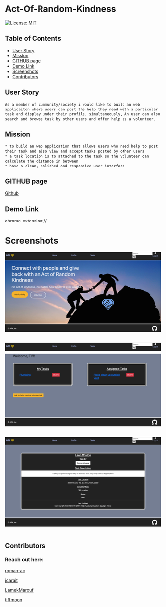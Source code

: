 
# Act-Of-Random-Kindness

[![License: MIT](https://img.shields.io/badge/License-MIT-yellow.svg)](https://opensource.org/licenses/MIT)

## Table of Contents
  * [User Story](#user-story)
  * [Mission](#mission)
  * [GITHUB page](#github-page)
  * [Demo Link](#demo-link)
  * [Screenshots](#screenshots)
  * [Contributors](#contributors)

## User Story

    As a member of cummunity/society i would like to build an web applicaiton where users can post the help they need with a particular task and display under their profile. simultaneously, An user can also search and browse task by other users and offer help as a volunteer.
    

## Mission
    * to build an web application that allows users who need help to post their task and also view and accept tasks posted by other users
    * a task location is to attached to the task so the volunteer can calculate the distance in between
    * have a clean, polished and responsive user interface


## GITHUB page

[Github](https://github.com/jcarait/act-of-random-kindness)

## Demo Link

chrome-extension://

# Screenshots

![screenshot](./assets/screenshot.png)
<br /> 
<br /> 

![screenshot](./assets/screenshot1.png)
<br /> 
<br /> 

![screenshot](./assets/screenshot2.png)
<br /> 
<br /> 


## Contributors
  ### Reach out here: 
  [roman-ac](https://github.com/roman-ac)

  [jcarait](https://github.com/jcarait)

  [LamekMarouf](https://github.com/LamekMarouf)
  
  [tiffmoon](https://github.com/tiffmoon)
